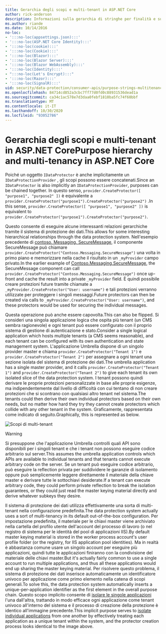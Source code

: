 ```yaml
---
title: Gerarchia degli scopi e multi-tenant in ASP.NET Core
author: rick-anderson
description: Informazioni sulla gerarchia di stringhe per finalità e sul multi-tenant in relazione alle API di protezione dei dati ASP.NET Core.
ms.author: riande
ms.date: 10/14/2016
no-loc:
- ':::no-loc(appsettings.json):::'
- ':::no-loc(ASP.NET Core Identity):::'
- ':::no-loc(cookie):::'
- ':::no-loc(Cookie):::'
- ':::no-loc(Blazor):::'
- ':::no-loc(Blazor Server):::'
- ':::no-loc(Blazor WebAssembly):::'
- ':::no-loc(Identity):::'
- ":::no-loc(Let's Encrypt):::"
- ':::no-loc(Razor):::'
- ':::no-loc(SignalR):::'
uid: security/data-protection/consumer-apis/purpose-strings-multitenancy
ms.openlocfilehash: 84714cd852a3cbc7ff77d0fd0c88931536dead1a
ms.sourcegitcommit: ca34c1ac578e7d3daa0febf1810ba5fc74f60bbf
ms.translationtype: MT
ms.contentlocale: it-IT
ms.lasthandoff: 10/30/2020
ms.locfileid: "93052786"
---
```

# <a name="purpose-hierarchy-and-multi-tenancy-in-aspnet-core"></a><span data-ttu-id="7fcba-103">Gerarchia degli scopi e multi-tenant in ASP.NET Core</span><span class="sxs-lookup"><span data-stu-id="7fcba-103">Purpose hierarchy and multi-tenancy in ASP.NET Core</span></span>

<span data-ttu-id="7fcba-104">Poiché un oggetto `IDataProtector` è anche implicitamente un `IDataProtectionProvider` , gli scopi possono essere concatenati.</span><span class="sxs-lookup"><span data-stu-id="7fcba-104">Since an `IDataProtector` is also implicitly an `IDataProtectionProvider`, purposes can be chained together.</span></span> <span data-ttu-id="7fcba-105">In questo senso, `provider.CreateProtector([ "purpose1", "purpose2" ])` è equivalente a `provider.CreateProtector("purpose1").CreateProtector("purpose2")` .</span><span class="sxs-lookup"><span data-stu-id="7fcba-105">In this sense, `provider.CreateProtector([ "purpose1", "purpose2" ])` is equivalent to `provider.CreateProtector("purpose1").CreateProtector("purpose2")`.</span></span>

<span data-ttu-id="7fcba-106">Questo consente di eseguire alcune interessanti relazioni gerarchiche tramite il sistema di protezione dei dati.</span><span class="sxs-lookup"><span data-stu-id="7fcba-106">This allows for some interesting hierarchical relationships through the data protection system.</span></span> <span data-ttu-id="7fcba-107">Nell'esempio precedente di [contoso. Messaging. SecureMessage](xref:security/data-protection/consumer-apis/purpose-strings#data-protection-contoso-purpose), il componente SecureMessage può chiamare `provider.CreateProtector("Contoso.Messaging.SecureMessage")` una volta in primo piano e memorizzare nella cache il risultato in un `_myProvider` campo privato.</span><span class="sxs-lookup"><span data-stu-id="7fcba-107">In the earlier example of [Contoso.Messaging.SecureMessage](xref:security/data-protection/consumer-apis/purpose-strings#data-protection-contoso-purpose), the SecureMessage component can call `provider.CreateProtector("Contoso.Messaging.SecureMessage")` once up-front and cache the result into a private `_myProvider` field.</span></span> <span data-ttu-id="7fcba-108">È quindi possibile creare protezioni future tramite chiamate a `_myProvider.CreateProtector("User: username")` e tali protezioni verranno utilizzate per proteggere i singoli messaggi.</span><span class="sxs-lookup"><span data-stu-id="7fcba-108">Future protectors can then be created via calls to `_myProvider.CreateProtector("User: username")`, and these protectors would be used for securing the individual messages.</span></span>

<span data-ttu-id="7fcba-109">Questa operazione può anche essere capovolta.</span><span class="sxs-lookup"><span data-stu-id="7fcba-109">This can also be flipped.</span></span> <span data-ttu-id="7fcba-110">Si consideri una singola applicazione logica che ospita più tenant (un CMS sembra ragionevole) e ogni tenant può essere configurato con il proprio sistema di gestione di autenticazione e stato.</span><span class="sxs-lookup"><span data-stu-id="7fcba-110">Consider a single logical application which hosts multiple tenants (a CMS seems reasonable), and each tenant can be configured with its own authentication and state management system.</span></span> <span data-ttu-id="7fcba-111">L'applicazione Umbrella dispone di un singolo provider master e chiama `provider.CreateProtector("Tenant 1")` e `provider.CreateProtector("Tenant 2")` per assegnare a ogni tenant una sezione isolata del sistema di protezione dei dati.</span><span class="sxs-lookup"><span data-stu-id="7fcba-111">The umbrella application has a single master provider, and it calls `provider.CreateProtector("Tenant 1")` and `provider.CreateProtector("Tenant 2")` to give each tenant its own isolated slice of the data protection system.</span></span> <span data-ttu-id="7fcba-112">I tenant possono quindi derivare le proprie protezioni personalizzate in base alle proprie esigenze, ma indipendentemente dal livello di difficoltà con cui tentano di non creare protezioni che si scontrano con qualsiasi altro tenant nel sistema.</span><span class="sxs-lookup"><span data-stu-id="7fcba-112">The tenants could then derive their own individual protectors based on their own needs, but no matter how hard they try they cannot create protectors which collide with any other tenant in the system.</span></span> <span data-ttu-id="7fcba-113">Graficamente, rappresentata come indicato di seguito.</span><span class="sxs-lookup"><span data-stu-id="7fcba-113">Graphically, this is represented as below.</span></span>

![Scopi di multi-tenant](purpose-strings-multitenancy/_static/purposes-multi-tenancy.png)

>[!WARNING]
> <span data-ttu-id="7fcba-115">Si presuppone che l'applicazione Umbrella controlli quali API sono disponibili per i singoli tenant e che i tenant non possono eseguire codice arbitrario sul server.</span><span class="sxs-lookup"><span data-stu-id="7fcba-115">This assumes the umbrella application controls which APIs are available to individual tenants and that tenants cannot execute arbitrary code on the server.</span></span> <span data-ttu-id="7fcba-116">Se un tenant può eseguire codice arbitrario, può eseguire la reflection privata per suddividere le garanzie di isolamento oppure può semplicemente leggere direttamente il materiale della chiave master e derivare tutte le sottochiavi desiderate.</span><span class="sxs-lookup"><span data-stu-id="7fcba-116">If a tenant can execute arbitrary code, they could perform private reflection to break the isolation guarantees, or they could just read the master keying material directly and derive whatever subkeys they desire.</span></span>

<span data-ttu-id="7fcba-117">Il sistema di protezione dei dati utilizza effettivamente una sorta di multi-tenant nella configurazione predefinita.</span><span class="sxs-lookup"><span data-stu-id="7fcba-117">The data protection system actually uses a sort of multi-tenancy in its default out-of-the-box configuration.</span></span> <span data-ttu-id="7fcba-118">Per impostazione predefinita, il materiale per le chiavi master viene archiviato nella cartella del profilo utente dell'account del processo di lavoro (o nel registro di sistema per le identità del pool di applicazioni IIS).</span><span class="sxs-lookup"><span data-stu-id="7fcba-118">By default master keying material is stored in the worker process account's user profile folder (or the registry, for IIS application pool identities).</span></span> <span data-ttu-id="7fcba-119">Ma in realtà è abbastanza comune usare un singolo account per eseguire più applicazioni, quindi tutte le applicazioni finiranno con la condivisione del materiale delle chiavi master.</span><span class="sxs-lookup"><span data-stu-id="7fcba-119">But it's actually fairly common to use a single account to run multiple applications, and thus all these applications would end up sharing the master keying material.</span></span> <span data-ttu-id="7fcba-120">Per risolvere questo problema, il sistema di protezione dei dati inserisce automaticamente un identificatore univoco per applicazione come primo elemento nella catena di scopi generali.</span><span class="sxs-lookup"><span data-stu-id="7fcba-120">To solve this, the data protection system automatically inserts a unique-per-application identifier as the first element in the overall purpose chain.</span></span> <span data-ttu-id="7fcba-121">Questo scopo implicito consente di [isolare le singole applicazioni](xref:security/data-protection/configuration/overview#per-application-isolation) l'una dall'altra, trattando in modo efficace ogni applicazione come tenant univoco all'interno del sistema e il processo di creazione della protezione è identico all'immagine precedente.</span><span class="sxs-lookup"><span data-stu-id="7fcba-121">This implicit purpose serves to [isolate individual applications](xref:security/data-protection/configuration/overview#per-application-isolation) from one another by effectively treating each application as a unique tenant within the system, and the protector creation process looks identical to the image above.</span></span>
